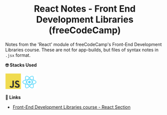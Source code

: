 <div align="center">

<h1>React Notes - Front End Development Libraries (freeCodeCamp)</h1>

</div>

Notes from the 'React' module of freeCodeCamp's Front-End Development Libraries course. These are not for app-builds, but files of syntax notes in <code>.jsx</code> format.

<strong>:nerd_face: Stacks Used</strong><br>
<br>
<a target="_blank" rel="noopener noreferrer" href="https://github.com/devicons/devicon/blob/master/icons/javascript/javascript-original.svg"><img src="https://github.com/devicons/devicon/raw/master/icons/javascript/javascript-original.svg" alt="JavaScript" width="50" height="50" style="max-width:100%;"></a>
<a target="_blank" rel="noopener noreferrer" href="https://github.com/devicons/devicon/blob/master/icons/react/react-original.svg"><img src="https://github.com/devicons/devicon/blob/master/icons/react/react-original.svg" alt="React logo" width="45" style="max-width:100%;"></a>

<strong>:link: Links</strong><br>
 - <a target="_blank" href="https://www.freecodecamp.org/learn/front-end-development-libraries/#react">Front-End Development Libraries course - React Section</a>